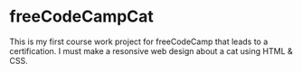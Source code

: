 # freeCodeCampCat
This is my first course work project for freeCodeCamp that leads to a certification. I must make a resonsive web design about a cat using HTML & CSS.
